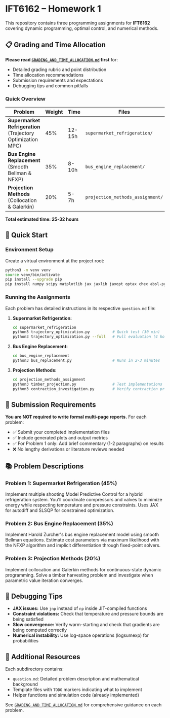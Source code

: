 # IFT6162 – Homework 1

This repository contains three programming assignments for **IFT6162** covering dynamic programming, optimal control, and numerical methods.

## 📋 Grading and Time Allocation

**Please read [`GRADING_AND_TIME_ALLOCATION.md`](GRADING_AND_TIME_ALLOCATION.md) first** for:
- Detailed grading rubric and point distribution
- Time allocation recommendations
- Submission requirements and expectations
- Debugging tips and common pitfalls

### Quick Overview

| Problem | Weight | Time | Files |
|---------|--------|------|-------|
| **Supermarket Refrigeration** (Trajectory Optimization MPC) | 45% | 12-15h | `supermarket_refrigeration/` |
| **Bus Engine Replacement** (Smooth Bellman & NFXP) | 35% | 8-10h | `bus_engine_replacement/` |
| **Projection Methods** (Collocation & Galerkin) | 20% | 5-7h | `projection_methods_assignment/` |

**Total estimated time: 25-32 hours**

## 🚀 Quick Start

### Environment Setup

Create a virtual environment at the project root:

```bash
python3 -m venv venv
source venv/bin/activate
pip install --upgrade pip
pip install numpy scipy matplotlib jax jaxlib jaxopt optax chex absl-py
```

### Running the Assignments

Each problem has detailed instructions in its respective `question.md` file:

1. **Supermarket Refrigeration:**
   ```bash
   cd supermarket_refrigeration
   python3 trajectory_optimization.py          # Quick test (30 min)
   python3 trajectory_optimization.py --full   # Full evaluation (4 hours)
   ```

2. **Bus Engine Replacement:**
   ```bash
   cd bus_engine_replacement
   python3 bus_replacement.py                  # Runs in 2-3 minutes
   ```

3. **Projection Methods:**
   ```bash
   cd projection_methods_assignment
   python3 timber_projection.py                # Test implementations
   python3 contraction_investigation.py        # Verify contraction properties
   ```

## 📝 Submission Requirements

**You are NOT required to write formal multi-page reports.** For each problem:

- ✅ Submit your completed implementation files
- ✅ Include generated plots and output metrics
- ✅ For Problem 1 only: Add brief commentary (1-2 paragraphs) on results
- ❌ No lengthy derivations or literature reviews needed

## 📚 Problem Descriptions

### Problem 1: Supermarket Refrigeration (45%)
Implement multiple shooting Model Predictive Control for a hybrid refrigeration system. You'll coordinate compressors and valves to minimize energy while respecting temperature and pressure constraints. Uses JAX for autodiff and SLSQP for constrained optimization.

### Problem 2: Bus Engine Replacement (35%)
Implement Harold Zurcher's bus engine replacement model using smooth Bellman equations. Estimate cost parameters via maximum likelihood with the NFXP algorithm and implicit differentiation through fixed-point solvers.


### Problem 3: Projection Methods (20%)
Implement collocation and Galerkin methods for continuous-state dynamic programming. Solve a timber harvesting problem and investigate when parametric value iteration converges.

## 🔧 Debugging Tips

- **JAX issues:** Use `jnp` instead of `np` inside JIT-compiled functions
- **Constraint violations:** Check that temperature and pressure bounds are being satisfied
- **Slow convergence:** Verify warm-starting and check that gradients are being computed correctly
- **Numerical instability:** Use log-space operations (logsumexp) for probabilities

## 📖 Additional Resources

Each subdirectory contains:
- `question.md`: Detailed problem description and mathematical background
- Template files with `TODO` markers indicating what to implement
- Helper functions and simulation code (already implemented)

See [`GRADING_AND_TIME_ALLOCATION.md`](GRADING_AND_TIME_ALLOCATION.md) for comprehensive guidance on each problem.
